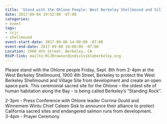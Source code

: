 ```yaml
---
title: 'Stand with the Ohlone People: West Berkeley Shellmound and Village Site Event'
date: 2017-09-04 19:52:00 -07:00
categories:
- event
tags:
- rcjr
- shellmound
event-start-date: 2017-09-08 14:00:00 -07:00
event-end-date: 2017-09-08 16:00:00 -07:00
Location: 1900 4th Street, Berkeley, CA
RSVP-link: mailto:RCJR+owner@indivisibleberkeley.org
---
```


Please stand with the Ohlone people Friday, Sept. 8th from 2-4pm at the West Berkeley Shellmound, 1900 4th Street, Berkeley to protect the West Berkeley Shellmound and Village Site from development and create an open space park. This ceremonial sacred site for the Ohlone – the oldest site of human habitation along the Bay - is being called Berkeley’s “Standing Rock”.

2-3pm - Press Conference with Ohlone leader Corrina Gould and Winnemem Wintu Chief Caleen Sisk to announce their alliance to protect California sacred sites and endangered salmon runs from development.
<br>
3-4pm - Prayer Ceremony